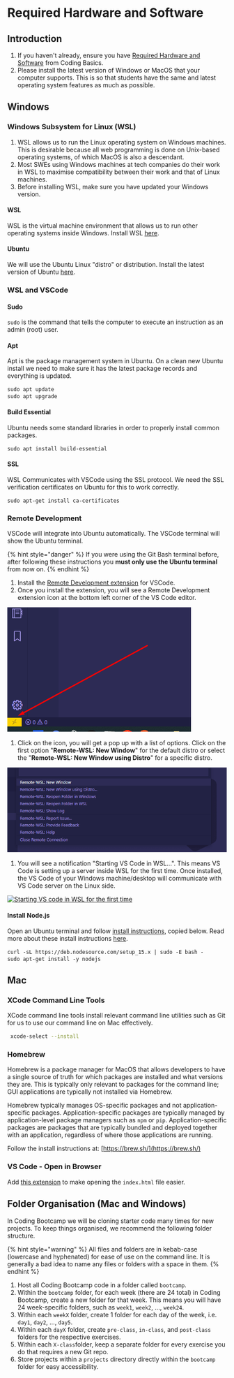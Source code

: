 # Required Hardware and Software

## Introduction

1. If you haven't already, ensure you have [Required Hardware and Software](https://basics.rocketacademy.co/course-logistics/required-hardware-and-software) from Coding Basics.
2. Please install the latest version of Windows or MacOS that your computer supports. This is so that students have the same and latest operating system features as much as possible.

## Windows

### Windows Subsystem for Linux \(WSL\)

1. WSL allows us to run the Linux operating system on Windows machines. This is desirable because all web programming is done on Unix-based operating systems, of which MacOS is also a descendant.
2. Most SWEs using Windows machines at tech companies do their work in WSL to maximise compatibility between their work and that of Linux machines.
3. Before installing WSL, make sure you have updated your Windows version.

#### WSL

WSL is the virtual machine environment that allows us to run other operating systems inside Windows. Install WSL [here](https://docs.microsoft.com/en-us/windows/wsl/install-win10).

#### Ubuntu

We will use the Ubuntu Linux "distro" or distribution. Install the latest version of Ubuntu [here](https://www.microsoft.com/en-sg/p/ubuntu-2004-lts/9n6svws3rx71).

### WSL and VSCode

#### Sudo

`sudo` is the command that tells the computer to execute an instruction as an admin \(root\) user.

#### Apt

Apt is the package management system in Ubuntu. On a clean new Ubuntu install we need to make sure it has the latest package records and everything is updated.

```text
sudo apt update
sudo apt upgrade
```

#### Build Essential

Ubuntu needs some standard libraries in order to properly install common packages.

```text
sudo apt install build-essential
```

#### SSL

WSL Communicates with VSCode using the SSL protocol. We need the SSL verification certificates on Ubuntu for this to work correctly.

```text
sudo apt-get install ca-certificates
```

### Remote Development

VSCode will integrate into Ubuntu automatically. The VSCode terminal will show the Ubuntu terminal.

{% hint style="danger" %}
If you were using the Git Bash terminal before, after following these instructions you **must only use the Ubuntu terminal** from now on.
{% endhint %}

1. Install the [Remote Development extension](https://marketplace.visualstudio.com/items?itemName=ms-vscode-remote.vscode-remote-extensionpack) for VSCode.
2. Once you install the extension, you will see a Remote Development extension icon at the bottom left corner of the VS Code editor.

![](../.gitbook/assets/wsl-ss1.png)

1. Click on the icon, you will get a pop up with a list of options. Click on the first option "**Remote-WSL: New Window**" for the default distro or select the "**Remote-WSL: New Window using Distro**" for a specific distro.

![](../.gitbook/assets/wsl-ss2.png)

1. You will see a notification "Starting VS Code in WSL...". This means VS Code is setting up a server inside WSL for the first time. Once installed, the VS Code of your Windows machine/desktop will communicate with VS Code server on the Linux side.

[![Starting VS code in WSL for the first time](https://res.cloudinary.com/practicaldev/image/fetch/s--hQNq4fVk--/c_limit%2Cf_auto%2Cfl_progressive%2Cq_auto%2Cw_880/https://dev-to-uploads.s3.amazonaws.com/i/3667py1lgpqwwl1ijafz.png)](https://res.cloudinary.com/practicaldev/image/fetch/s--hQNq4fVk--/c_limit%2Cf_auto%2Cfl_progressive%2Cq_auto%2Cw_880/https://dev-to-uploads.s3.amazonaws.com/i/3667py1lgpqwwl1ijafz.png)

#### Install Node.js

Open an Ubuntu terminal and follow [install instructions](https://github.com/nodesource/distributions/blob/master/README.md#installation-instructions), copied below. Read more about these install instructions [here](https://dev.to/ajeet/the-ultimate-guide-to-use-vs-code-with-windows-subsystem-for-linux-wsl-51hc).

```text
curl -sL https://deb.nodesource.com/setup_15.x | sudo -E bash -
sudo apt-get install -y nodejs
```

## Mac

### XCode Command Line Tools

XCode command line tools install relevant command line utilities such as Git for us to use our command line on Mac effectively.

```bash
 xcode-select --install
```

### Homebrew

Homebrew is a package manager for MacOS that allows developers to have a single source of truth for which packages are installed and what versions they are. This is typically only relevant to packages for the command line; GUI applications are typically not installed via Homebrew.

Homebrew typically manages OS-specific packages and not application-specific packages. Application-specific packages are typically managed by application-level package managers such as `npm` or `pip`. Application-specific packages are packages that are typically bundled and deployed together with an application, regardless of where those applications are running.

Follow the install instructions at: [https://brew.sh/](https://brew.sh/)

### VS Code - Open in Browser

Add [this extension](https://marketplace.visualstudio.com/items?itemName=techer.open-in-browser) to make opening the `index.html` file easier.

## Folder Organisation \(Mac and Windows\)

In Coding Bootcamp we will be cloning starter code many times for new projects. To keep things organised, we recommend the following folder structure.

{% hint style="warning" %}
All files and folders are in kebab-case \(lowercase and hyphenated\) for ease of use on the command line. It is generally a bad idea to name any files or folders with a space in them.
{% endhint %}

1. Host all Coding Bootcamp code in a folder called `bootcamp`.
2. Within the `bootcamp` folder, for each week \(there are 24 total\) in Coding Bootcamp, create a new folder for that week. This means you will have 24 week-specific folders, such as `week1`, `week2`, ..., `week24`.
3. Within each `weekX` folder, create 1 folder for each day of the week, i.e. `day1`, `day2`, ..., `day5`.
4. Within each `dayX` folder, create `pre-class`, `in-class`, and `post-class` folders for the respective exercises.
5. Within each `X-class`folder, keep a separate folder for every exercise you do that requires a new Git repo.
6. Store projects within a `projects` directory directly within the `bootcamp` folder for easy accessibility.

